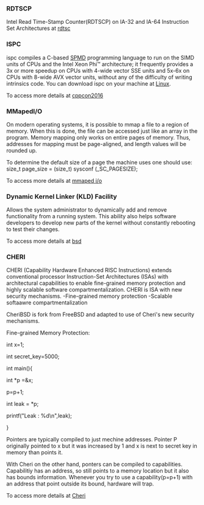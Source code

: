 ### RDTSCP
Intel Read Time-Stamp Counter(RDTSCP) on IA-32 and IA-64 Instruction Set Architectures at [rdtsc](https://gist.github.com/reaur/bacfd6d2b89d507d86959784bb99d627)

### ISPC
ispc compiles a C-based  [SPMD](https://en.wikipedia.org/wiki/SPMD) programming language to run on the SIMD units of CPUs and the Intel Xeon Phi™ architecture; it frequently provides a 3x or more speedup on CPUs with 4-wide vector SSE units and 5x-6x on CPUs with 8-wide AVX vector units, without any of the difficulty of writing intrinsics code.
You can download ispc on your machine at [Linux](https://github.com/ispc/ispc/releases/download/v1.13.0/ispc-v1.13.0-linux.tar.gz).

To access more details at [cppcon2016](https://www.youtube.com/watch?v=UgaQCg-0ZoU&t=330s)

### MMapedI/O
On modern operating systems, it is possible to mmap a file to a region of memory. When this is done, the file can be accessed just like an array in the program.
Memory mapping only works on entire pages of memory. Thus, addresses for mapping must be page-aligned, and length values will be rounded up. 

To determine the default size of a page the machine uses one should use: size_t page_size = (size_t) sysconf (_SC_PAGESIZE);

To access more details at [mmaped i/o](https://pages.mtu.edu/~soner/Classes/CS-3411/Slides/mmap.pdf)

### Dynamic Kernel Linker (KLD) Facility
Allows the system administrator to dynamically add and remove functionality from a running system. This ability also helps software developers to develop new parts of the kernel without constantly rebooting to test their changes.

To access more details at [bsd](https://doc.lagout.org/security/Designing%20BSD%20Rootkits%20-%20An%20Introduction%20to%20Kernel%20Hacking.pdf)

### CHERI
CHERI (Capability Hardware Enhanced RISC Instructions) extends conventional processor Instruction-Set Architectures (ISAs) with architectural capabilities to enable fine-grained memory protection and highly scalable software compartmentalization.
CHERI is ISA with new security mechanisms.
-Fine-grained memory protection
-Scalable softaawre compartmentalization

CheriBSD is fork from FreeBSD and adapted to use of Cheri's new security mechanisms.

Fine-grained Memory Protection:

int x=1;

int secret_key=5000;

int main(){

int *p =&x;

p=p+1;

int leak = *p;

printf("Leak : %d\n",leak);

}

Pointers are typically compiled to just mechine addresses.
Pointer P originally pointed to x but it was increased by 1 and x is next to secret key in memory than points it.

With Cheri on the other hand, ponters can be compiled to capabilities.
Capabilitiy has an address, so still points to a memory location but it also has bounds information.
Whenever you try to use a capability(p=p+1) with an address that point outside its bound, hardware will trap.

To access more details at [Cheri](https://www.cl.cam.ac.uk/research/security/ctsrd/cheri/)

